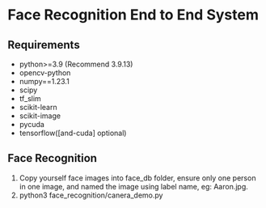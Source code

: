 # Face Recognition End to End System

## Requirements
- python>=3.9 (Recommend 3.9.13)
- opencv-python
- numpy==1.23.1
- scipy
- tf_slim
- scikit-learn
- scikit-image
- pycuda
- tensorflow([and-cuda] optional)
## Face Recognition
1. Copy yourself face images into face_db folder, ensure only one person in one image, and named the image using label name, eg: Aaron.jpg.
2. python3 face_recognition/canera_demo.py
